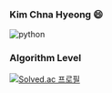 ### Kim Chna Hyeong 😄


![python](https://img.shields.io/badge/python-#3776AB.svg?&style=for-the-badge&logo=python&logoColor=White)



### Algorithm Level
[![Solved.ac
프로필](http://mazassumnida.wtf/api/generate_badge?boj=2002yerlm)](https://solved.ac/2002yerlm)
<!--
**chanhyeong00/chanhyeong00** is a ✨ _special_ ✨ repository because its `README.md` (this file) appears on your GitHub profile.

Here are some ideas to get you started:

- 🔭 I’m currently working on ...
- 🌱 I’m currently learning ...
- 👯 I’m looking to collaborate on ...
- 🤔 I’m looking for help with ...
- 💬 Ask me about ...
- 📫 How to reach me: ...
- 😄 Pronouns: ...
- ⚡ Fun fact: ...
-->
